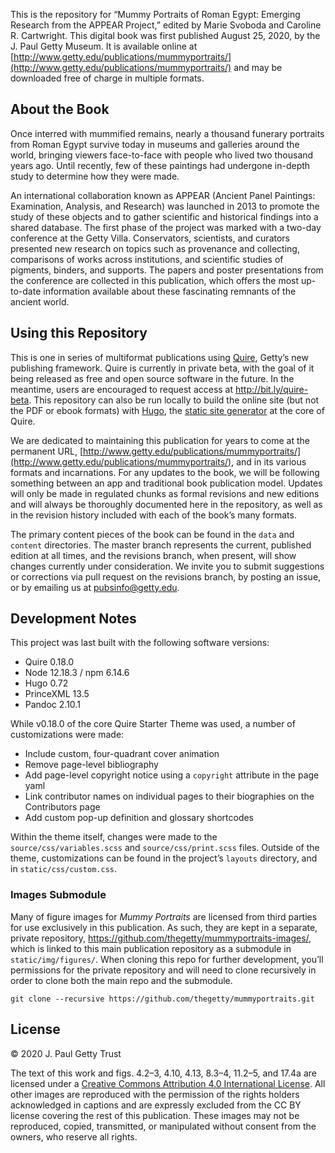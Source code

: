 This is the repository for “Mummy Portraits of Roman Egypt: Emerging Research from the APPEAR Project,” edited by Marie Svoboda and Caroline R. Cartwright. This digital book was first published August 25, 2020, by the J. Paul Getty Museum. It is available online at [http://www.getty.edu/publications/mummyportraits/](http://www.getty.edu/publications/mummyportraits/) and may be downloaded free of charge in multiple formats.

## About the Book

Once interred with mummified remains, nearly a thousand funerary portraits from Roman Egypt survive today in museums and galleries around the world, bringing viewers face-to-face with people who lived two thousand years ago. Until recently, few of these paintings had undergone in-depth study to determine how they were made.

An international collaboration known as APPEAR (Ancient Panel Paintings: Examination, Analysis, and Research) was launched in 2013 to promote the study of these objects and to gather scientific and historical findings into a shared database. The first phase of the project was marked with a two-day conference at the Getty Villa. Conservators, scientists, and curators presented new research on topics such as provenance and collecting, comparisons of works across institutions, and scientific studies of pigments, binders, and supports. The papers and poster presentations from the conference are collected in this publication, which offers the most up-to-date information available about these fascinating remnants of the ancient world.

## Using this Repository

This is one in series of multiformat publications using [Quire](http://www.getty.edu/publications/digital/platforms-tools.html), Getty’s new publishing framework. Quire is currently in private beta, with the goal of it being released as free and open source software in the future. In the meantime, users are encouraged to request access at http://bit.ly/quire-beta. This repository can also be run locally to build the online site (but not the PDF or ebook formats) with [Hugo](https://gohugo.io/), the [static site generator](https://www.smashingmagazine.com/2015/11/modern-static-website-generators-next-big-thing/) at the core of Quire.

We are dedicated to maintaining this publication for years to come at the permanent URL, [http://www.getty.edu/publications/mummyportraits/](http://www.getty.edu/publications/mummyportraits/), and in its various formats and incarnations. For any updates to the book, we will be following something between an app and traditional book publication model. Updates will only be made in regulated chunks as formal revisions and new editions and will always be thoroughly documented here in the repository, as well as in the revision history included with each of the book’s many formats.

The primary content pieces of the book can be found in the `data` and `content` directories. The master branch represents the current, published edition at all times, and the revisions branch, when present, will show changes currently under consideration. We invite you to submit suggestions or corrections via pull request on the revisions branch, by posting an issue, or by emailing us at [pubsinfo@getty.edu](mailto:pubsinfo@getty.edu).

## Development Notes

This project was last built with the following software versions:

- Quire 0.18.0
- Node 12.18.3 / npm 6.14.6
- Hugo 0.72
- PrinceXML 13.5
- Pandoc 2.10.1

While v0.18.0 of the core Quire Starter Theme was used, a number of customizations were made:

- Include custom, four-quadrant cover animation
- Remove page-level bibliography
- Add page-level copyright notice using a `copyright` attribute in the page yaml
- Link contributor names on individual pages to their biographies on the Contributors page
- Add custom pop-up definition and glossary shortcodes

Within the theme itself, changes were made to the `source/css/variables.scss` and `source/css/print.scss` files. Outside of the theme, customizations can be found in the project’s `layouts` directory, and in `static/css/custom.css`.

### Images Submodule

Many of figure images for *Mummy Portraits* are licensed from third parties for use exclusively in this publication. As such, they are kept in a separate, private repository, https://github.com/thegetty/mummyportraits-images/, which is linked to this main publication repository as a submodule in `static/img/figures/`. When cloning this repo for further development, you’ll permissions for the private repository and will need to clone recursively in order to clone both the main repo and the submodule.

```
git clone --recursive https://github.com/thegetty/mummyportraits.git
```

## License

© 2020 J. Paul Getty Trust

The text of this work and figs. 4.2–3, 4.10, 4.13, 8.3–4, 11.2–5, and 17.4a are licensed under a [Creative Commons Attribution 4.0 International License](https://creativecommons.org/licenses/by/4.0/). All other images are reproduced with the permission of the rights holders acknowledged in captions and are expressly excluded from the CC BY license covering the rest of this publication. These images may not be reproduced, copied, transmitted, or manipulated without consent from the owners, who reserve all rights.
